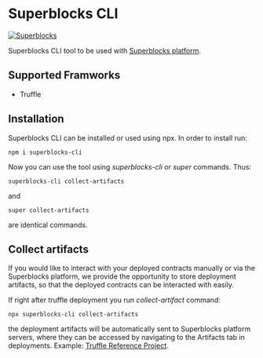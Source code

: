 # Superblocks CLI

[![Superblocks](https://superblocks.com/d/superblocks/projects/superblocks-platform.svg?branch=master)](https://superblocks.com/d/superblocks/projects/superblocks-platform)

Superblocks CLI tool to be used with [Superblocks platform](https://superblocks.com/).

## Supported Framworks
- Truffle

## Installation

Superblocks CLI can be installed or used using npx. In order to install run:

```
npm i superblocks-cli
```

Now you can use the tool using _superblocks-cli_ or _super_ commands. Thus:
```
superblocks-cli collect-artifacts
```
and
```
super collect-artifacts
```
are identical commands.

## Collect artifacts

If you would like to interact with your deployed contracts manually or via the Superblocks platform, we provide the opportunity to store deployment artifacts, so that the deployed contracts can be interacted with easily.

If right after truffle deployment you run _collect-artifact_ command:
```
npx superblocks-cli collect-artifacts
```
the deployment artifacts will be automatically sent to Superblocks platform servers, where they can be accessed by navigating to the Artifacts tab in deployments. Example: [Truffle Reference Project](https://github.com/SuperblocksHQ/truffle-reference-project).
